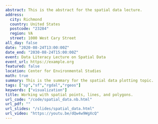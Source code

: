 ```yaml
---
abstract: This is the abstract for the spatial data lecture.
address:
  city: Richmond
  country: United States
  postcode: "23284"
  region: VA
  street: 1000 West Cary Street
all_day: false
date: "2020-08-24T13:00:00Z"
date_end: "2030-08-24T15:00:00Z"
event: Data Literacy Lecture on Spatial Data
event_url: https://example.org
featured: false
location: Center for Environmental Studies
math: true
summary: This is the summary for the spatial data plotting topic.
tags: ["sp","sf","rgdal","rgeos"]
keywords: ["visualization"]
title: Working with spatial points, lines, and polygons.
url_code: "/code/spatial_data.nb.html"
url_pdf: ""
url_slides: "/slides/spatial_data.html"
url_video: "https://youtu.be/dQw4w9WgXcQ"
---
```


